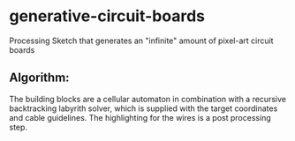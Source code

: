 # generative-circuit-boards
Processing Sketch that generates an "infinite" amount of pixel-art circuit boards

## Algorithm:
The building blocks are a cellular automaton in combination with a recursive backtracking labyrith solver, which is supplied with the target coordinates and cable guidelines. The highlighting for the wires is a post processing step.
